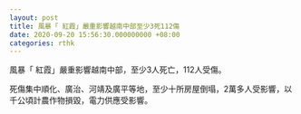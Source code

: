 ```yaml
---
layout: post
title: 風暴「 紅霞」嚴重影響越南中部至少3死112傷
date: 2020-09-20 15:56:30.000000000 +08:00
categories: rthk
---
```


風暴「 紅霞」嚴重影響越南中部，至少3人死亡，112人受傷。

死傷集中順化、廣治、河靖及廣平等地，至少十所房屋倒塌，2萬多人受影響，以千公頃計農作物損毀，電力供應受影響。
